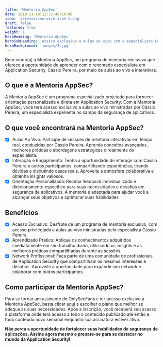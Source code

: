 ```yaml
---
title: 'Mentoria AppSec'
date: 2018-11-18T12:33:46+10:00
icon: 'services/service-icon-1.png'
draft: false
featured: true
weight: 1
heroHeading: 'Mentoria AppSec'
heroSubHeading: 'Acesso exclusivo a aulas ao vivo com o especialista Cássio Pereira'
heroBackground: 'images/3.jpg'
---
```


Bem-vindo(a) à Mentoria AppSec, um programa de mentoria exclusivo que oferece a oportunidade de aprender com o renomado especialista em Application Security, Cássio Pereira, por meio de aulas ao vivo e interativas.

## O que é a Mentoria AppSec?

A Mentoria AppSec é um programa especializado projetado para fornecer orientação personalizada e direta em Application Security. Com a Mentoria AppSec, você terá acesso exclusivo a aulas ao vivo ministradas por Cássio Pereira, um especialista experiente no campo da segurança de aplicativos.

## O que você encontrará na Mentoria AppSec?

- [X] Aulas Ao Vivo: Participe de sessões de mentoria interativas em tempo real, conduzidas por Cássio Pereira. Aprenda conceitos avançados, melhores práticas e abordagens estratégicas diretamente do especialista.
- [X] Interação e Engajamento: Tenha a oportunidade de interagir com Cássio Pereira e outros participantes, compartilhando experiências, tirando dúvidas e discutindo casos reais. Aproveite a atmosfera colaborativa e obtenha insights valiosos.
- [X] Orientação Personalizada: Receba feedback individualizado e direcionamento específico para suas necessidades e desafios em segurança de aplicativos. A mentoria é adaptada para ajudar você a alcançar seus objetivos e aprimorar suas habilidades.

## Benefícios

- [X] Acesso Exclusivo: Desfrute de um programa de mentoria exclusivo, com acesso privilegiado a aulas ao vivo ministradas pelo especialista Cássio Pereira.
- [X] Aprendizado Prático: Aplique os conhecimentos adquiridos imediatamente em seu trabalho diário, utilizando os insights e as melhores práticas compartilhadas durante as sessões.
- [X] Network Profissional: Faça parte de uma comunidade de profissionais de Application Security que compartilham os mesmos interesses e desafios. Aproveite a oportunidade para expandir seu network e colaborar com outros participantes.

## Como participar da Mentoria AppSec?

Para se tornar um assinante do OnlySecFans e ter acesso exclusivo a Mentoria AppSec, basta clicar [aqui](https://pay.hotmart.com/P82624344I) e escolher o plano que melhor se adequa às suas necessidades. Após a inscrição, você receberá seu acesso à plataforma onde terá acesso a todo o conteúido publicado até então e todo conteúdo novo semanal enquanto sua assinatura estiver ativa.

**Não perca a oportunidade de fortalecer suas habilidades de segurança de aplicações. Assine agora mesmo e prepare-se para se destacar no mundo da Application Security!**